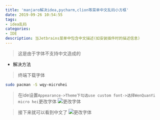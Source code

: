 ```yaml
---
title: 'manjaro解决idea,pycharm,clion等菜单中文乱码小方框'
date: 2019-09-26 10:54:55
tags:
- idea乱码
categories:
- IDE
description: 当Jetbrains菜单中包含中文描述(如安装插件时的描述信息)
---
```


<!--more-->

> 这是由于字体不支持中文造成的
* 解决方法
> 终端下载字体
```bash
sudo pacman -S wqy-microhei
```
> 在ide设置`Appearance->Theme下勾选use custom font->选择WenQuanYi micro hei`更改字体
![更改字体](jet_1.png)

> 接下来就可以看到中文了
![更改字体](jet_2.png)



